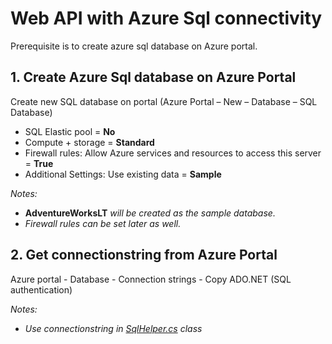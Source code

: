 # Web API with Azure Sql connectivity
Prerequisite is to create azure sql database on Azure portal.

## 1. Create Azure Sql database on Azure Portal
Create new SQL database on portal (Azure Portal – New – Database – SQL Database)

- SQL Elastic pool = **No**
- Compute + storage = **Standard**
- Firewall rules: Allow Azure services and resources to access this server = **True**
- Additional Settings: Use existing data = **Sample**

_Notes:_

- **AdventureWorksLT** _will be created as the sample database._
- _Firewall rules can be set later as well._


## 2. Get connectionstring from Azure Portal
Azure portal - Database - Connection strings - Copy ADO.NET (SQL authentication)

_Notes:_
- _Use connectionstring in [SqlHelper.cs](https://github.com/nidhisht/AzureSamples/blob/master/csharp_dotnetcore/01.webapi-azuresql/Helper/SqlHelper.cs) class_

